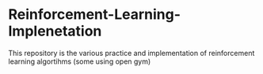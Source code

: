 # Reinforcement-Learning-Implenetation
This repository is the various practice and implementation of reinforcement learning algortihms (some using open gym)
